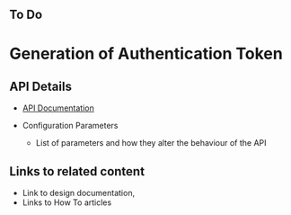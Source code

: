 ## To Do

# Generation of Authentication Token

## API Details
* [API Documentation](https://nayakrounak.gitbook.io/mosip-docs/v/1.2.0/modules/identity-services/id-authentication/IDA-API-Documentation.md)

* Configuration Parameters
    * List of parameters and how they alter the behaviour of the API

## Links to related content
* Link to design documentation,
* Links to How To articles
